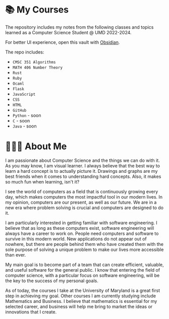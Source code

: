 
# 📚 My Courses
The repository includes my notes from the following classes and topics learned as a Computer Science Student @ UMD 2022-2024.

For better UI experience, open this vault with <a href="https://obsidian.md/" target="_blank">Obsidian</a>. 

The repo includes:
- `CMSC 351 Algorithms`
- `MATH 406 Number Theory`
- `Rust`
- `Ruby`
- `Ocaml`
- `Flask`
- `JavaScript`
- `CSS`
- `HTML`
- `GitHub`
- `Python` - soon
- `C` - soon
- `Java` - soon


# 🧑🏻‍💻 About Me

I am passionate about Computer Science and the things we can do with it. As you may know, I am visual learner. I always believe that the best way to learn a hard concept is to actually picture it. Drawings and graphs are my best friends when it comes to understanding hard concepts. Also, it makes so much fun when learning, isn't it?

I see the world of computers as a field that is continuously growing every day, which makes computers the most impactful tool in our modern lives. In my opinion, computers are our present, as well as our future. We are in a new era where problem solving is crucial and computers are designed to do it. 

I am particularly interested in getting familiar with software engineering. I believe that as long as these computers exist, software engineering will always have a career to work on. People need computers and software to survive in this modern world. New applications do not appear out of nowhere, but there are people behind them who have created them with the sole purpose of solving a unique problem to make our lives more accessible than ever.

My main goal is to become part of a team that can create efficient, valuable, and useful software for the general public. I know that entering the field of computer science, with a particular focus on software engineering, will be the key to the success of my personal goals.

As of today, the courses I take at the University of Maryland is a great first step in achieving my goal. Other courses I am currently studying include Mathematics and Business. I believe that mathematics is essential for my selected career, and business will help me bring to market the ideas or innovations that I create.

